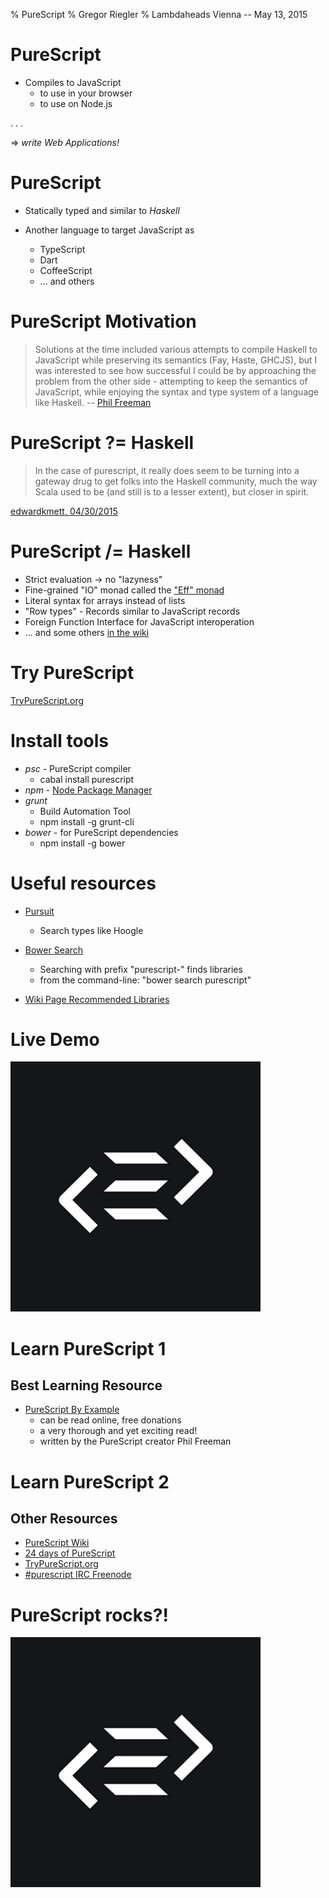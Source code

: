 % PureScript
% Gregor Riegler
% Lambdaheads Vienna  --  May 13, 2015

# PureScript

* Compiles to JavaScript
    + to use in your browser
    + to use on Node.js

. . . 

$\Rightarrow$ _write Web Applications!_

# PureScript

* Statically typed and similar to *Haskell*

* Another language to target JavaScript as
    + TypeScript
    + Dart
    + CoffeeScript
    + ... and others

# PureScript Motivation

> Solutions at the time included various attempts to compile Haskell to JavaScript while preserving its semantics (Fay, Haste, GHCJS), but I was interested to see how successful I could be by approaching the problem from the other side - attempting to keep the semantics of JavaScript, while enjoying the syntax and type system of a language like Haskell.
-- [Phil Freeman](https://leanpub.com/purescript/read)

# PureScript ?= Haskell

> In the case of purescript, it really does seem to be turning into a gateway drug to get folks into the Haskell community, much the way Scala used to be (and still is to a lesser extent), but closer in spirit.

[edwardkmett, 04/30/2015](http://www.reddit.com/r/haskell/comments/342rvp/google_summer_of_code_18_projects_accepted/)

# PureScript /= Haskell

* Strict evaluation $\rightarrow$ no "lazyness"
* Fine-grained "IO" monad called the ["Eff" monad](https://github.com/purescript/purescript/wiki/Handling-Native-Effects-with-the-Eff-Monad) 
* Literal syntax for arrays instead of lists
* "Row types" - Records similar to JavaScript records
* Foreign Function Interface for JavaScript interoperation
* ... and some others [in the wiki](https://github.com/purescript/purescript/wiki/Differences-from-Haskell)

# Try PureScript

[TryPureScript.org](http://try.purescript.org/)

# Install tools

* *psc* - PureScript compiler
    + cabal install purescript
* *npm* - [Node Package Manager](https://nodejs.org/)
* *grunt*
    + Build Automation Tool
    + npm install -g grunt-cli 
* *bower* - for PureScript dependencies
    + npm install -g bower

# Useful resources

* [Pursuit](http://pursuit.purescript.org/)
    + Search types like Hoogle

* [Bower Search](http://bower.io/search/)
    + Searching with prefix "purescript-" finds libraries
    + from the command-line: "bower search purescript"

* [Wiki Page Recommended Libraries](https://github.com/purescript/purescript/wiki/Recommended-Libraries)


# Live Demo

![](ps_logo.png)

# Learn PureScript 1

## Best Learning Resource

* [PureScript By Example](https://leanpub.com/purescript/read)
     + can be read online, free donations
     + a very thorough and yet exciting read!
     + written by the PureScript creator Phil Freeman

# Learn PureScript 2

## Other Resources

* [PureScript Wiki](https://github.com/purescript/purescript/wiki)
* [24 days of PureScript](https://gist.github.com/paf31/8e9177b20ee920480fbc)
* [TryPureScript.org](http://try.purescript.org/)
* [#purescript IRC Freenode]()

# PureScript rocks?!

![Thanks for your attention!](ps_logo.png)
